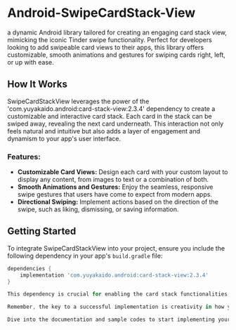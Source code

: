 # Android-SwipeCardStack-View
a dynamic Android library tailored for creating an engaging card stack view, mimicking the iconic Tinder swipe functionality. Perfect for developers looking to add swipeable card views to their apps, this library offers customizable, smooth animations and gestures for swiping cards right, left, or up with ease. 

## How It Works

SwipeCardStackView leverages the power of the 'com.yuyakaido.android:card-stack-view:2.3.4' dependency to create a customizable and interactive card stack. Each card in the stack can be swiped away, revealing the next card underneath. This interaction not only feels natural and intuitive but also adds a layer of engagement and dynamism to your app's user interface.

### Features:
- **Customizable Card Views:** Design each card with your custom layout to display any content, from images to text or a combination of both.
- **Smooth Animations and Gestures:** Enjoy the seamless, responsive swipe gestures that users have come to expect from modern apps.
- **Directional Swiping:** Implement actions based on the direction of the swipe, such as liking, dismissing, or saving information.

## Getting Started

To integrate SwipeCardStackView into your project, ensure you include the following dependency in your app's `build.gradle` file:

```gradle
dependencies {
    implementation 'com.yuyakaido.android:card-stack-view:2.3.4'
}

This dependency is crucial for enabling the card stack functionalities within your application. By incorporating SwipeCardStackView, you're not just enhancing your app's UI/UX; you're also creating an interactive experience that can keep your users engaged.

Remember, the key to a successful implementation is creativity in how you design your cards and the interactions that follow each swipe. Whether it's for a dating app, a job search platform, or a product browsing feature, SwipeCardStackView is flexible enough to fit your needs.

Dive into the documentation and sample codes to start implementing your swipeable card stack view today. Happy coding!
